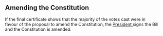 ##  Amending the Constitution

If the final certificate shows that the majority of the votes cast were in
favour of the proposal to amend the Constitution, the [ President
](../../the_president/president_introduction_to_the_president_of_ireland.en.html)
signs the Bill and the Constitution is amended.
